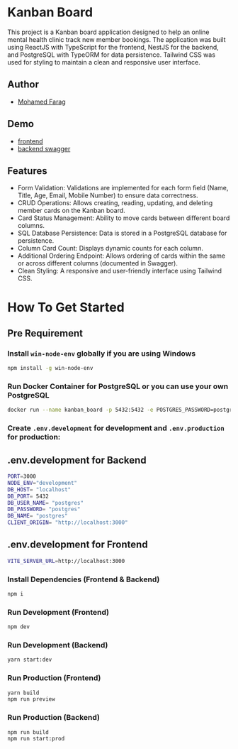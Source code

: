 # Kanban Board

This project is a Kanban board application designed to help an online mental health clinic track new member bookings. The application was built using ReactJS with TypeScript for the frontend, NestJS for the backend, and PostgreSQL with TypeORM for data persistence. Tailwind CSS was used for styling to maintain a clean and responsive user interface.

## Author

- [Mohamed Farag](https://github.com/MohamedFarag107)

## Demo

- [frontend](https://mfarag.me)
- [backend swagger](https://api.mfarag.me/api/v1/swagger)

## Features

- Form Validation: Validations are implemented for each form field (Name, Title, Age, Email, Mobile Number) to ensure data correctness.
- CRUD Operations: Allows creating, reading, updating, and deleting member cards on the Kanban board.
- Card Status Management: Ability to move cards between different board columns.
- SQL Database Persistence: Data is stored in a PostgreSQL database for persistence.
- Column Card Count: Displays dynamic counts for each column.
- Additional Ordering Endpoint: Allows ordering of cards within the same or across different columns (documented in Swagger).
- Clean Styling: A responsive and user-friendly interface using Tailwind CSS.

# How To Get Started

<!-- pre requirement -->

## Pre Requirement

### Install `win-node-env` globally if you are using Windows

```bash
npm install -g win-node-env
```

### Run Docker Container for PostgreSQL or you can use your own PostgreSQL

```bash
docker run --name kanban_board -p 5432:5432 -e POSTGRES_PASSWORD=postgres -d postgres
```

### Create `.env.development` for development and `.env.production` for production:

## .env.development for Backend

```bash
PORT=3000
NODE_ENV="development"
DB_HOST= "localhost"
DB_PORT= 5432
DB_USER_NAME= "postgres"
DB_PASSWORD= "postgres"
DB_NAME= "postgres"
CLIENT_ORIGIN= "http://localhost:3000"
```

## .env.development for Frontend

```bash
VITE_SERVER_URL=http://localhost:3000
```

### Install Dependencies (Frontend & Backend)

```bash
npm i
```

### Run Development (Frontend)

```bash
npm dev
```

### Run Development (Backend)

```bash
yarn start:dev
```

### Run Production (Frontend)

```bash
yarn build
npm run preview
```

### Run Production (Backend)

```bash
npm run build
npm run start:prod
```
